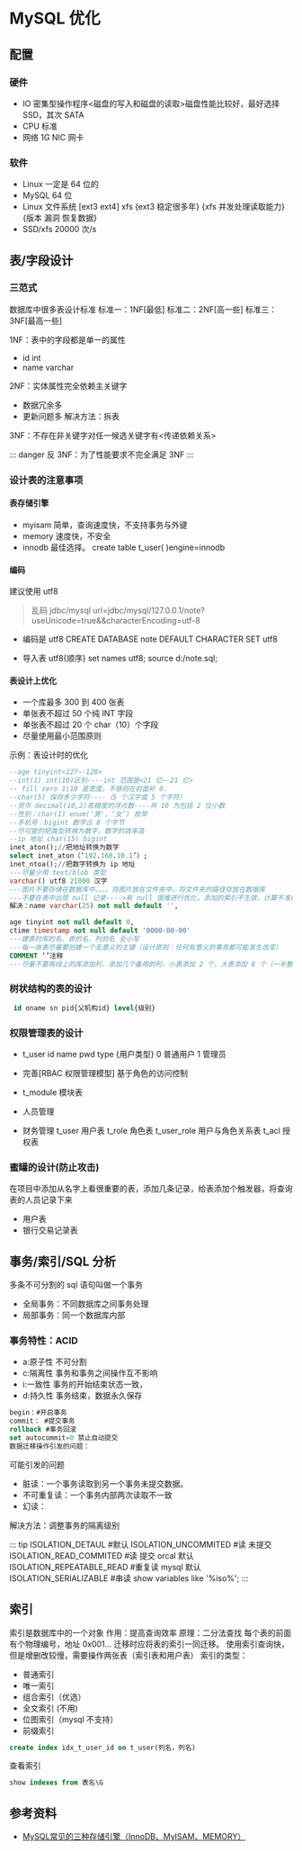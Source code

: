 # MySQL 优化

## 配置

### 硬件

- IO 密集型操作程序<磁盘的写入和磁盘的读取>磁盘性能比较好，最好选择 SSD，其次 SATA
- CPU 标准
- 网络 1G NIC 网卡

### 软件

- Linux 一定是 64 位的
- MySQL 64 位
- Linux 文件系统 [ext3 ext4] xfs {ext3 稳定很多年} {xfs 并发处理读取能力} {版本 漏洞 恢复数据}
- SSD/xfs 20000 次/s

## 表/字段设计

### 三范式

数据库中很多表设计标准
标准一：1NF[最低]
标准二：2NF[高一些]
标准三：3NF[最高一些]

1NF：表中的字段都是单一的属性

- id int
- name varchar

2NF：实体属性完全依赖主关键字

- 数据冗余多
- 更新问题多
  解决方法：拆表

3NF：不存在非关键字对任一候选关键字有<传递依赖关系>

::: danger
反 3NF：为了性能要求不完全满足 3NF
:::

### 设计表的注意事项

#### 表存储引擎

- myisam 简单，查询速度快，不支持事务与外键
- memory 速度快，不安全
- innodb 最佳选择。
  create table t_user(
  )engine=innodb

#### 编码

建议使用 utf8

> 乱码
> jdbc/mysql
> url=jdbc/mysql/127.0.0.1/note?useUnicode=true&&characterEncoding=utf-8

- 编码是 utf8
  CREATE DATABASE note DEFAULT CHARACTER SET utf8

- 导入表 utf8{顺序}
  set names utf8;
  source d:/note.sql;

#### 表设计上优化

- 一个库最多 300 到 400 张表
- 单张表不超过 50 个纯 INT 字段
- 单张表不超过 20 个 char（10）个字段
- 尽量使用最小范围原则

示例：表设计时的优化

```sql
--age tinyint<127~-128>
--int(1) int(10)区别----int 范围是<21 亿~-21 亿>
-- fill zero 1\10 是宽度，不够则在前面补 0.
--char(5) 保存多少字符----（5 个汉字或 5 个字符）
--货币 decimal(10,2)高精度的浮点数----共 10 为包括 2 位小数
--性别：char(1) enum('男'，‘女’) 枚举
--手机号：bigint 数字占 8 个字节
--尽可能的把类型转换为数字，数字的效率高
--ip 地址 char(15) bigint
inet_aton();//把地址转换为数字
select inet_aton（‘192.168.10.1’）;
inet_ntoa();//把数字转换为 ip 地址
---尽量少用 text/blob 类型
varchar() utf8 21000 汉字
---图片不要存储在数据库中。。。。将图片放在文件夹中，将文件夹的路径存放在数据库
---不要在表中出现 null 记录---->有 null 很难进行优化，添加的索引不生效，计算不准确
解决：name varchar(25) not null default '',

age tinyint not null default 0,
ctime timestamp not null default '0000-00-00'
---建表时库的名、表的名、列的名 全小写
---每一张表尽量要创建一个无意义的主键（设计原则：任何有意义的事务都可能发生改变）
COMMENT ‘’注释
---尽量不要再线上的库添加列，添加几个备用的列，小表添加 2 个，大表添加 8 个（一半整型一半 varchar）
```

### 树状结构的表的设计

```sql
 id oname sn pid{父机构id} level{级别}
```

### 权限管理表的设计

- t_user
  id name pwd type {用户类型}
  0 普通用户
  1 管理员

- 完善[RBAC 权限管理模型]
  基于角色的访问控制

- t_module 模块表
- 人员管理
- 财务管理
  t_user 用户表
  t_role 角色表
  t_user_role 用户与角色关系表
  t_acl 授权表

### 蜜罐的设计(防止攻击)

在项目中添加从名字上看很重要的表，添加几条记录，给表添加个触发器，将查询表的人员记录下来

- 用户表
- 银行交易记录表

## 事务/索引/SQL 分析

多条不可分割的 sql 语句叫做一个事务

- 全局事务：不同数据库之间事务处理
- 局部事务：同一个数据库内部

### 事务特性：ACID

- a:原子性 不可分割
- c:隔离性 事务和事务之间操作互不影响
- i:一致性 事务的开始结束状态一致，
- d:持久性 事务结束，数据永久保存

```sql
begin：#开启事务
commit： #提交事务
rollback #事务回滚
set autocommit=0 禁止自动提交
数据迁移操作引发的问题：
```

可能引发的问题

- 脏读：一个事务读取到另一个事务未提交数据。
- 不可重复读：一个事务内部两次读取不一致
- 幻读：

解决方法：调整事务的隔离级别

::: tip
ISOLATION_DETAUL #默认
ISOLATION_UNCOMMITED #读 未提交
ISOLATION_READ_COMMITED #读 提交 orcal 默认
ISOLATION_REPEATABLE_READ #重复读 mysql 默认
ISOLATION_SERIALIZABLE #串读
show variables like '%iso%';
:::

## 索引

索引是数据库中的一个对象
作用：提高查询效率
原理：二分法查找 每个表的前面有个物理编号，地址 0x001...
迁移时应将表的索引一同迁移。
使用索引查询快，但是增删改较慢，需要操作两张表（索引表和用户表）
索引的类型：

- 普通索引
- 唯一索引
- 组合索引（优选）
- 全文索引 (不用)
- 位图索引（mysql 不支持）
- 前缀索引

```sql
create index idx_t_user_id on t_user(列名，列名)
```

查看索引

```sql
show indexes from 表名\G
```

## 参考资料
- [MySQL常见的三种存储引擎（InnoDB、MyISAM、MEMORY）](https://zhuanlan.zhihu.com/p/508538016)